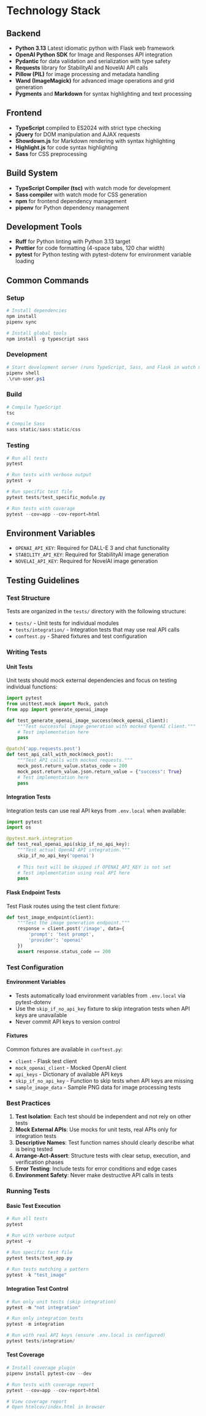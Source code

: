 # Technology Stack

## Backend
- **Python 3.13** Latest idiomatic python with Flask web framework
- **OpenAI Python SDK** for Image and Responses API integration
- **Pydantic** for data validation and serialization with type safety
- **Requests** library for StabilityAI and NovelAI API calls
- **Pillow (PIL)** for image processing and metadata handling
- **Wand (ImageMagick)** for advanced image operations and grid generation
- **Pygments** and **Markdown** for syntax highlighting and text processing

## Frontend
- **TypeScript** compiled to ES2024 with strict type checking
- **jQuery** for DOM manipulation and AJAX requests
- **Showdown.js** for Markdown rendering with syntax highlighting
- **Highlight.js** for code syntax highlighting
- **Sass** for CSS preprocessing

## Build System
- **TypeScript Compiler (tsc)** with watch mode for development
- **Sass compiler** with watch mode for CSS generation
- **npm** for frontend dependency management
- **pipenv** for Python dependency management

## Development Tools
- **Ruff** for Python linting with Python 3.13 target
- **Prettier** for code formatting (4-space tabs, 120 char width)
- **pytest** for Python testing with pytest-dotenv for environment variable loading

## Common Commands

### Setup
```powershell
# Install dependencies
npm install
pipenv sync

# Install global tools
npm install -g typescript sass
```

### Development
```powershell
# Start development server (runs TypeScript, Sass, and Flask in watch mode)
pipenv shell
.\run-user.ps1
```

### Build
```powershell
# Compile TypeScript
tsc

# Compile Sass
sass static/sass:static/css
```

### Testing
```powershell
# Run all tests
pytest

# Run tests with verbose output
pytest -v

# Run specific test file
pytest tests/test_specific_module.py

# Run tests with coverage
pytest --cov=app --cov-report=html
```

## Environment Variables
- `OPENAI_API_KEY`: Required for DALL-E 3 and chat functionality
- `STABILITY_API_KEY`: Required for StabilityAI image generation
- `NOVELAI_API_KEY`: Required for NovelAI image generation
## Testing Guidelines

### Test Structure
Tests are organized in the `tests/` directory with the following structure:
- `tests/` - Unit tests for individual modules
- `tests/integration/` - Integration tests that may use real API calls
- `conftest.py` - Shared fixtures and test configuration

### Writing Tests

#### Unit Tests
Unit tests should mock external dependencies and focus on testing individual functions:

```python
import pytest
from unittest.mock import Mock, patch
from app import generate_openai_image

def test_generate_openai_image_success(mock_openai_client):
    """Test successful image generation with mocked OpenAI client."""
    # Test implementation here
    pass

@patch('app.requests.post')
def test_api_call_with_mock(mock_post):
    """Test API calls with mocked requests."""
    mock_post.return_value.status_code = 200
    mock_post.return_value.json.return_value = {"success": True}
    # Test implementation here
    pass
```

#### Integration Tests
Integration tests can use real API keys from `.env.local` when available:

```python
import pytest
import os

@pytest.mark.integration
def test_real_openai_api(skip_if_no_api_key):
    """Test actual OpenAI API integration."""
    skip_if_no_api_key('openai')
    
    # This test will be skipped if OPENAI_API_KEY is not set
    # Test implementation using real API here
    pass
```

#### Flask Endpoint Tests
Test Flask routes using the test client fixture:

```python
def test_image_endpoint(client):
    """Test the image generation endpoint."""
    response = client.post('/image', data={
        'prompt': 'test prompt',
        'provider': 'openai'
    })
    assert response.status_code == 200
```

### Test Configuration

#### Environment Variables
- Tests automatically load environment variables from `.env.local` via pytest-dotenv
- Use the `skip_if_no_api_key` fixture to skip integration tests when API keys are unavailable
- Never commit API keys to version control

#### Fixtures
Common fixtures are available in `conftest.py`:
- `client` - Flask test client
- `mock_openai_client` - Mocked OpenAI client
- `api_keys` - Dictionary of available API keys
- `skip_if_no_api_key` - Function to skip tests when API keys are missing
- `sample_image_data` - Sample PNG data for image processing tests

### Best Practices

1. **Test Isolation**: Each test should be independent and not rely on other tests
2. **Mock External APIs**: Use mocks for unit tests, real APIs only for integration tests
3. **Descriptive Names**: Test function names should clearly describe what is being tested
4. **Arrange-Act-Assert**: Structure tests with clear setup, execution, and verification phases
5. **Error Testing**: Include tests for error conditions and edge cases
6. **Environment Safety**: Never make destructive API calls in tests

### Running Tests

#### Basic Test Execution
```powershell
# Run all tests
pytest

# Run with verbose output
pytest -v

# Run specific test file
pytest tests/test_app.py

# Run tests matching a pattern
pytest -k "test_image"
```

#### Integration Test Control
```powershell
# Run only unit tests (skip integration)
pytest -m "not integration"

# Run only integration tests
pytest -m integration

# Run with real API keys (ensure .env.local is configured)
pytest tests/integration/
```

#### Test Coverage
```powershell
# Install coverage plugin
pipenv install pytest-cov --dev

# Run tests with coverage report
pytest --cov=app --cov-report=html

# View coverage report
# Open htmlcov/index.html in browser
```